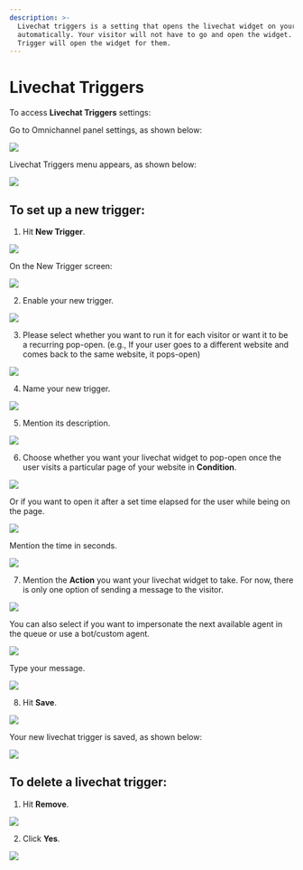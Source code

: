 ```yaml
---
description: >-
  Livechat triggers is a setting that opens the livechat widget on your website
  automatically. Your visitor will not have to go and open the widget. Livechat
  Trigger will open the widget for them.
---
```


# Livechat Triggers

To access **Livechat Triggers** settings:

Go to Omnichannel panel settings, as shown below:

![](../../../.gitbook/assets/0%20%288%29%20%285%29%20%285%29%20%285%29%20%285%29%20%285%29%20%284%29%20%284%29%20%281%29%20%284%29.png)

Livechat Triggers menu appears, as shown below:

![](../../../.gitbook/assets/1%20%288%29.png)

## To set up a new trigger:

1. Hit **New Trigger**.

![](../../../.gitbook/assets/2%20%288%29.png)

On the New Trigger screen:

![](../../../.gitbook/assets/3%20%288%29.png)

2. Enable your new trigger.

![](../../../.gitbook/assets/4%20%288%29.png)

3. Please select whether you want to run it for each visitor or want it to be a recurring pop-open. \(e.g., If your user goes to a different website and comes back to the same website, it pops-open\)

![](../../../.gitbook/assets/5%20%288%29.png)

4. Name your new trigger.

![](../../../.gitbook/assets/6%20%287%29.png)

5. Mention its description.

![](../../../.gitbook/assets/7%20%285%29.png)

6. Choose whether you want your livechat widget to pop-open once the user visits a particular page of your website in **Condition**.

![](../../../.gitbook/assets/8%20%284%29.png)

Or if you want to open it after a set time elapsed for the user while being on the page.

![](../../../.gitbook/assets/9%20%284%29.png)

Mention the time in seconds.

![](../../../.gitbook/assets/10%20%283%29.png)

7. Mention the **Action** you want your livechat widget to take. For now, there is only one option of sending a message to the visitor.

![](../../../.gitbook/assets/11%20%283%29.png)

You can also select if you want to impersonate the next available agent in the queue or use a bot/custom agent.

![](../../../.gitbook/assets/12%20%283%29.png)

Type your message.

![](../../../.gitbook/assets/13%20%283%29.png)

8. Hit **Save**.

![](../../../.gitbook/assets/14%20%283%29.png)

Your new livechat trigger is saved, as shown below:

![](../../../.gitbook/assets/15%20%283%29.png)

## To delete a livechat trigger:

1. Hit **Remove**.

![](../../../.gitbook/assets/16%20%283%29.png)

  2. Click **Yes**.

![](../../../.gitbook/assets/17%20%283%29.png)

